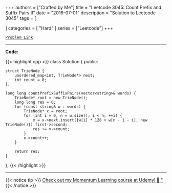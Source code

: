 
+++
authors = ["Crafted by Me"]
title = "Leetcode 3045: Count Prefix and Suffix Pairs II"
date = "2016-07-01"
description = "Solution to Leetcode 3045"
tags = [
    
]
categories = [
    "Hard"
]
series = ["Leetcode"]
+++



[`Problem Link`](https://leetcode.com/problems/count-prefix-and-suffix-pairs-ii/description/)

---

**Code:**

{{< highlight cpp >}}
class Solution {
public:

    struct TrieNode {
        unordered_map<int, TrieNode*> next;
        int count = 0;
    };

    long long countPrefixSuffixPairs(vector<string>& words) {
        TrieNode* root = new TrieNode();
        long long res = 0;
        for (const string& w : words) {
            TrieNode* x = root;
            for (int i = 0, n = w.size(); i < n; ++i) {
                x = x->next.insert({w[i] * 128 + w[n - 1 - i], new TrieNode()}).first->second;
                res += x->count;
            }
            x->count++;
        }

        return res;
    }

};
{{< /highlight >}}


---


{{< notice tip >}}
[Check out my Momentum Learning course at Udemy! 🚀 "](https://www.udemy.com/course/blind-75-the-data-structures-and-algorithms-essentials/)
{{< /notice >}}

